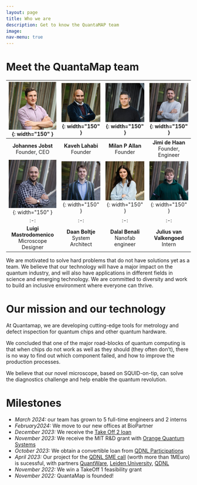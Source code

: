 ```yaml
---
layout: page
title: Who we are
description: Get to know the QuantaMAP team
image: 
nav-menu: true
---
```


# Meet the QuantaMap team

|![Johannes Jobst (CEO)](/assets/images/team/Johannes-Jobst.jpg){: width="150" }| ![Kaveh Lahabi](/assets/images/team/Kaveh-Lahabi.jpg){: width="150" }| ![Milan P Allan](/assets/images/team/Milan-Allan.jpg){: width="150" }| ![Jimi de Haan](/assets/images/team/Jimi-de-Haan.jpg){: width="150" }|
|:-:|:-:|:-:|:-:|
|**Johannes Jobst**<br>Founder, CEO| **Kaveh Lahabi**<br>Founder | **Milan P Allan**<br>Founder | **Jimi de Haan**<br>Founder, Engineer|
|![Luigi Mastrodomenico](/assets/images/team/Luigi-Mastrodomenico.jpg){: width="150" }| ![Daan Boltje](/assets/images/team/Daan-Boltje.jpg){: width="150" }| ![Dalal Benali](/assets/images/team/Dalal-Benali.jpg){: width="150" }| ![Julius van Valkengoed](/assets/images/team/Julius-van-Valkengoed.jpg){: width="150" }|
|:-:|:-:|:-:|:-:|
|**Luigi Mastrodomenico**<br>Microscope Designer| **Daan Boltje**<br>System Architect | **Dalal Benali**<br>Nanofab engineer | **Julius van Valkengoed**<br>Intern|

We are motivated to solve hard problems that do not have solutions yet as a team. We believe that our technology will have a major impact on the quantum industry, and will also have applications in different fields in science and emerging technology. We are committed to diversity and work to build an inclusive environment where everyone can thrive.

# Our mission and our technology

At Quantamap, we are developing cutting-edge tools for metrology and defect inspection for quantum chips and other quantum hardware.

We concluded that one of the major road-blocks of quantum computing is that when chips do not work as well as they should (they often don’t), there is no way to find out which component failed, and how to improve the production processes. 

We believe that our novel microscope, based on SQUID-on-tip, can solve the diagnostics challenge and help enable the quantum revolution.

# Milestones
- *March 2024:* our team has grown to 5 full-time engineers and 2 interns
- *February2024:* We move to our new offices at BioPartner
- *December 2023:* We receive the [Take Off 2 loan](https://www.nwo.nl/nieuws/42-nieuwe-take-off-projecten-kunnen-van-start)
- *November 2023:* We receive the MIT R&D grant with [Orange Quantum Systems](https://orangeqs.com)
- *October 2023:* We obtain a convertible loan from [QDNL Participations](https://www.qdnlparticipations.nl)
- *April 2023:*  Our project for the [QDNL SME call](https://quantumdelta.nl/sme-programme) (worth more than 1MEuro) is sucessful, with partners [QuantWare](https://www.quantware.com), [Leiden University](https://www.universiteitleiden.nl/en/science/physics), [QDNL](https://quantumdelta.nl)
- *November 2022:*  We win a TakeOff 1 feasibility grant
- *November 2022:*  QuantaMap is founded!


